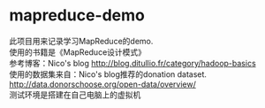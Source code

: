 # mapreduce-demo 
此项目用来记录学习MapReduce的demo. \
使用的书籍是《MapReduce设计模式》\
参考博客：Nico's blog http://blog.ditullio.fr/category/hadoop-basics \
使用的数据集来自：Nico's blog推荐的donation dataset. http://data.donorschoose.org/open-data/overview/ \
测试环境是搭建在自己电脑上的虚拟机

